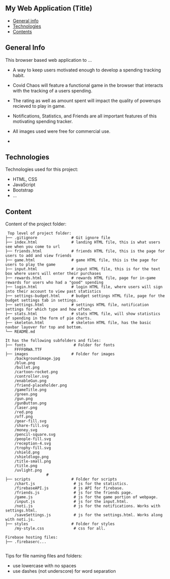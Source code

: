 ## My Web Application (Title)

* [General info](#general-info)
* [Technologies](#technologies)
* [Contents](#content)

## General Info
This browser based web application to ...
* A way to keep users motivated enough to develop a spending tracking habit. 
* Covid Chaos will feature a functional game in the browser that interacts with the tracking of a users spending.
* The rating as well as amount spent will impact the quality of powerups recieved to play in game.
* Notifications, Statistics, and Friends are all important features of this motivating spending tracker.
* All images used were free for commercial use.


* 

	
## Technologies
Technologies used for this project:
* HTML, CSS
* JavaScript
* Bootstrap 
* ...
	
## Content
Content of the project folder:

```
 Top level of project folder: 
├── .gitignore               # Git ignore file
├── index.html               # landing HTML file, this is what users see when you come to url
├── friends.html             # friends HTML file, this is the page for users to add and view friends
├── game.html                # game HTML file, this is the page for users to play the game
├── input.html               # input HTML file, this is for the text box where users will enter their purchases
├── rewards.html             # rewards HTML file, page for in-game rewards for users who had a "good" spending
├── login.html               # login HTML file, where users will sign into their account to view past statistics
├── settings-budget.html     # budget settings HTML file, page for the budget settings tab in settings. 
├── settings.html            # settings HTML file, notification settings for which type and how often.
├── stats.html               # stats HTML file, will show statistics of spending in the form of pie charts.
├── skeleton.html            # skeleton HTML file, has the basic navbar layover for top and bottom.
└── README.md

It has the following subfolders and files:
├── fonts                     # Folder for fonts
    FFFFORWA.TTF
├── images                   # Folder for images
    /backgroundimage.jpg  
    /blue.png 
    /bullet.png 
    /cartoon-rocket.png 
    /controller.svg 
    /enableGun.png 
    /friend-placeholder.png 
    /gameTitle.png 
    /green.png 
    /gun.png 
    /gunButton.png 
    /laser.png 
    /red.png 
    /off.png 
    /gear-fill.svg 
    /share-fill.svg 
    /money.svg 
    /pencil-square.svg 
    /people-fill.svg 
    /reception-4.svg 
    /trophy-fill.svg 
    /shield.png
    /shieldlogo.png
    /title-small.png
    /title.png
    /uvlight.png
                  # 
├── scripts                  # Folder for scripts
    /chart.js                 # js for the statistics.
    /firebaseAPI.js           # js API for firebase.
    /friends.js               # js for the friends page.
    /game.js                  # js for the game portion of webpage.
    /input.js                 # js for the input.html.
    /noti.js                  # js for the notifications. Works with settings.html.
    /saveSettings.js          # js for the settings.html. Works along with noti.js.
├── styles                   # Folder for styles
    /my-style.css             # css for all.

Firebase hosting files: 
├── .firebaserc...


```

Tips for file naming files and folders:
* use lowercase with no spaces
* use dashes (not underscore) for word separation

